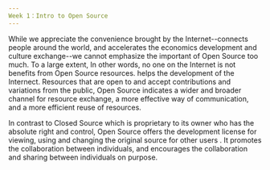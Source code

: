 ```yaml
---
Week 1：Intro to Open Source
---
```


While we appreciate the convenience brought by the Internet--connects people around the world, and accelerates the economics development and culture exchange--we cannot emphasize the important of Open Source too much. To a large extent, In other words, no one on the Internet is not benefits from Open Source resources. helps the development of the Internect. Resources that are open to and accept contributions and variations from the public, Open Source indicates a wider and broader channel for resource exchange, a more effective way of communication, and a more efficient reuse of resources. 

In contrast to Closed Source which is proprietary to its owner who has the absolute right and control, Open Source offers the development license for viewing, using and changing the original source for other users . It promotes the collaboration between individuals, and encourages the collaboration and sharing between individuals on purpose.
